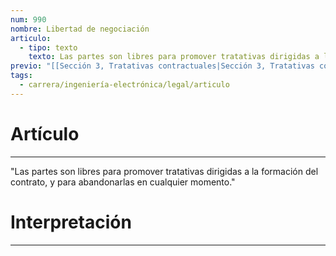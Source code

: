 ```yaml
---
num: 990
nombre: Libertad de negociación
articulo:
  - tipo: texto
    texto: Las partes son libres para promover tratativas dirigidas a la formación del contrato, y para abandonarlas en cualquier momento.
previo: "[[Sección 3, Tratativas contractuales|Sección 3, Tratativas contractuales]]"
tags:
  - carrera/ingeniería-electrónica/legal/articulo
---
```

# Artículo
---
"Las partes son libres para promover tratativas dirigidas a la formación del contrato, y para abandonarlas en cualquier momento."

# Interpretación
---
